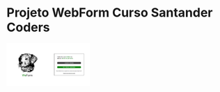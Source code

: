 # Projeto WebForm Curso Santander Coders

<img src="assets/Captura de tela 2023-05-23 003728.png" widht="100px" height="100px"/>
